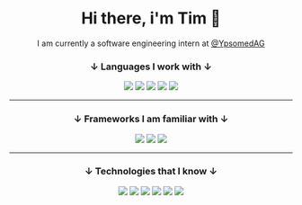 <h1 align="center">Hi there, i'm Tim 👋</h1>
<p align="center">I am currently a software engineering intern at <a href="https://github.com/ypsomed">@YpsomedAG</a></p>

<h3 align="center">↓ Languages I work with ↓</h3>

<div align="center">
  <img src="https://img.shields.io/badge/Python-3670A0?style=for-the-badge&logo=python&logoColor=ffdd54">
  <img src="https://img.shields.io/badge/Rust-af593e?style=for-the-badge&logo=rust&logoColor=ffffff">
  <img src="https://img.shields.io/badge/JavaScript-F7E017.svg?style=for-the-badge&logo=javascript&logoColor=000000">
  <img src="https://img.shields.io/badge/HTML-E34F26.svg?style=for-the-badge&logo=html5&logoColor=ffffff">
  <img src="https://img.shields.io/badge/Lua-ffffff.svg?style=for-the-badge&logo=lua&logoColor=3670A0">
</div>

<hr/>

<h3 align="center">↓ Frameworks I am familiar with ↓</h3>

<div align="center">
  <img src="https://img.shields.io/badge/Flask-86dc3d?style=for-the-badge&logo=flask&logoColor=ffffff">
  <img src="https://img.shields.io/badge/React-005571?style=for-the-badge&logo=react&logoColor=ffffff">
  <img src="https://img.shields.io/badge/NextJs-000000?style=for-the-badge&logo=next.js&logoColor=ffffff">
</div>

<hr/>

<h3 align="center">↓ Technologies that I know ↓</h3>

<p>
<div align="center">
  <img src="https://img.shields.io/badge/Webstorm-2086D7.svg?style=for-the-badge&logo=webstorm&logoColor=ffffff">
  <img src="https://img.shields.io/badge/Pycharm-21D789.svg?style=for-the-badge&logo=pycharm&logoColor=ffffff">
  <img src="https://img.shields.io/badge/Intellij-9551A0.svg?style=for-the-badge&logo=intellij-IDEA&logoColor=ffffff">
  <img src="https://img.shields.io/badge/Docker-039BC6?style=for-the-badge&logo=docker&logoColor=ffffff">
  <img src="https://img.shields.io/badge/MySQL-4479A1?style=for-the-badge&logo=mysql&logoColor=ffffff">
  <img src="https://img.shields.io/badge/MongoDB-47A248?style=for-the-badge&logo=mongodb&logoColor=ffffff">
</div>
</p>

